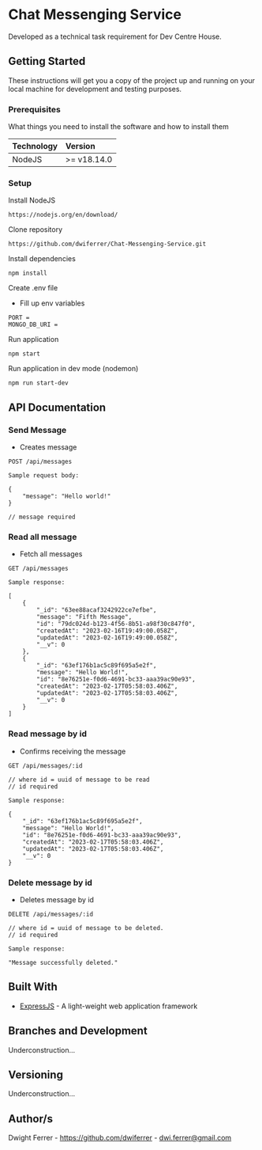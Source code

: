 # Chat Messenging Service

Developed as a technical task requirement for Dev Centre House.

## Getting Started

These instructions will get you a copy of the project up and running on your local machine for development and testing purposes.

### Prerequisites

What things you need to install the software and how to install them

| Technology | Version     |
| :--------- | :---------- |
| NodeJS     | >= v18.14.0 |

### Setup

Install NodeJS

```
https://nodejs.org/en/download/
```

Clone repository

```
https://github.com/dwiferrer/Chat-Messenging-Service.git
```

Install dependencies

```
npm install
```

Create .env file

- Fill up env variables

```
PORT =
MONGO_DB_URI =
```

Run application

```
npm start
```

Run application in dev mode (nodemon)

```
npm run start-dev
```

## API Documentation

### Send Message

- Creates message

```
POST /api/messages
```

```
Sample request body:

{
    "message": "Hello world!"
}

// message required
```

### Read all message

- Fetch all messages

```
GET /api/messages
```

```
Sample response:

[
    {
        "_id": "63ee88acaf3242922ce7efbe",
        "message": "Fifth Message",
        "id": "79dc024d-b123-4f56-8b51-a98f30c847f0",
        "createdAt": "2023-02-16T19:49:00.058Z",
        "updatedAt": "2023-02-16T19:49:00.058Z",
        "__v": 0
    },
    {
        "_id": "63ef176b1ac5c89f695a5e2f",
        "message": "Hello World!",
        "id": "8e76251e-f0d6-4691-bc33-aaa39ac90e93",
        "createdAt": "2023-02-17T05:58:03.406Z",
        "updatedAt": "2023-02-17T05:58:03.406Z",
        "__v": 0
    }
]
```

### Read message by id

- Confirms receiving the message

```
GET /api/messages/:id

// where id = uuid of message to be read
// id required
```

```
Sample response:

{
    "_id": "63ef176b1ac5c89f695a5e2f",
    "message": "Hello World!",
    "id": "8e76251e-f0d6-4691-bc33-aaa39ac90e93",
    "createdAt": "2023-02-17T05:58:03.406Z",
    "updatedAt": "2023-02-17T05:58:03.406Z",
    "__v": 0
}
```

### Delete message by id

- Deletes message by id

```
DELETE /api/messages/:id

// where id = uuid of message to be deleted.
// id required
```

```
Sample response:

"Message successfully deleted."
```

## Built With

- [ExpressJS](https://expressjs.com/) - A light-weight web application framework

## Branches and Development

Underconstruction...

## Versioning

Underconstruction...

## Author/s

Dwight Ferrer - https://github.com/dwiferrer - dwi.ferrer@gmail.com
